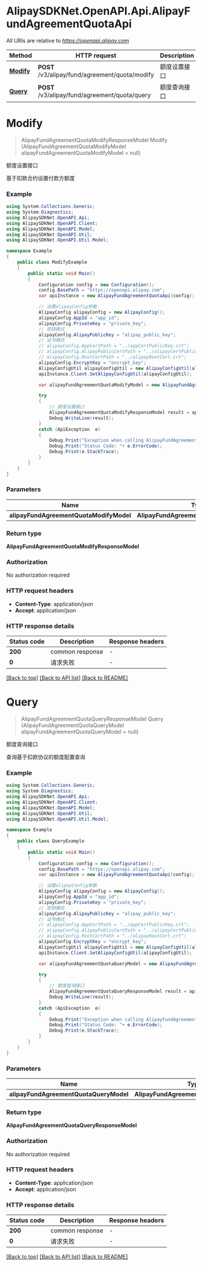 # AlipaySDKNet.OpenAPI.Api.AlipayFundAgreementQuotaApi

All URIs are relative to *https://openapi.alipay.com*

Method | HTTP request | Description
------------- | ------------- | -------------
[**Modify**](AlipayFundAgreementQuotaApi.md#modify) | **POST** /v3/alipay/fund/agreement/quota/modify | 额度设置接口
[**Query**](AlipayFundAgreementQuotaApi.md#query) | **POST** /v3/alipay/fund/agreement/quota/query | 额度查询接口


<a name="modify"></a>
# **Modify**
> AlipayFundAgreementQuotaModifyResponseModel Modify (AlipayFundAgreementQuotaModifyModel alipayFundAgreementQuotaModifyModel = null)

额度设置接口

基于扣款合约设置付款方额度

### Example
```csharp
using System.Collections.Generic;
using System.Diagnostics;
using AlipaySDKNet.OpenAPI.Api;
using AlipaySDKNet.OpenAPI.Client;
using AlipaySDKNet.OpenAPI.Model;
using AlipaySDKNet.OpenAPI.Util;
using AlipaySDKNet.OpenAPI.Util.Model;

namespace Example
{
    public class ModifyExample
    {
        public static void Main()
        {
            Configuration config = new Configuration();
            config.BasePath = "https://openapi.alipay.com";
            var apiInstance = new AlipayFundAgreementQuotaApi(config);

            // 设置alipayConfig参数
            AlipayConfig alipayConfig = new AlipayConfig();
            alipayConfig.AppId = "app_id";
            alipayConfig.PrivateKey = "private_key";
            // 密钥模式
            alipayConfig.AlipayPublicKey = "alipay_public_key";
            // 证书模式
            // alipayConfig.AppCertPath = "../appCertPublicKey.crt";
            // alipayConfig.AlipayPublicCertPath = "../alipayCertPublicKey_RSA2.crt";
            // alipayConfig.RootCertPath = "../alipayRootCert.crt";
            alipayConfig.EncryptKey = "encrypt_key";
            AlipayConfigUtil alipayConfigUtil = new AlipayConfigUtil(alipayConfig);
            apiInstance.Client.SetAlipayConfigUtil(alipayConfigUtil);

            var alipayFundAgreementQuotaModifyModel = new AlipayFundAgreementQuotaModifyModel(); // AlipayFundAgreementQuotaModifyModel |  (optional) 

            try
            {
                // 额度设置接口
                AlipayFundAgreementQuotaModifyResponseModel result = apiInstance.Modify(alipayFundAgreementQuotaModifyModel);
                Debug.WriteLine(result);
            }
            catch (ApiException  e)
            {
                Debug.Print("Exception when calling AlipayFundAgreementQuotaApi.Modify: " + e.Message );
                Debug.Print("Status Code: "+ e.ErrorCode);
                Debug.Print(e.StackTrace);
            }
        }
    }
}
```

### Parameters

Name | Type | Description  | Notes
------------- | ------------- | ------------- | -------------
 **alipayFundAgreementQuotaModifyModel** | **AlipayFundAgreementQuotaModifyModel**|  | [optional] 

### Return type

**AlipayFundAgreementQuotaModifyResponseModel**

### Authorization

No authorization required

### HTTP request headers

 - **Content-Type**: application/json
 - **Accept**: application/json


### HTTP response details
| Status code | Description | Response headers |
|-------------|-------------|------------------|
| **200** | common response |  -  |
| **0** | 请求失败 |  -  |

[[Back to top]](#) [[Back to API list]](../README.md#documentation-for-api-endpoints) [[Back to README]](../README.md)

<a name="query"></a>
# **Query**
> AlipayFundAgreementQuotaQueryResponseModel Query (AlipayFundAgreementQuotaQueryModel alipayFundAgreementQuotaQueryModel = null)

额度查询接口

查询基于扣款协议的额度配置查询

### Example
```csharp
using System.Collections.Generic;
using System.Diagnostics;
using AlipaySDKNet.OpenAPI.Api;
using AlipaySDKNet.OpenAPI.Client;
using AlipaySDKNet.OpenAPI.Model;
using AlipaySDKNet.OpenAPI.Util;
using AlipaySDKNet.OpenAPI.Util.Model;

namespace Example
{
    public class QueryExample
    {
        public static void Main()
        {
            Configuration config = new Configuration();
            config.BasePath = "https://openapi.alipay.com";
            var apiInstance = new AlipayFundAgreementQuotaApi(config);

            // 设置alipayConfig参数
            AlipayConfig alipayConfig = new AlipayConfig();
            alipayConfig.AppId = "app_id";
            alipayConfig.PrivateKey = "private_key";
            // 密钥模式
            alipayConfig.AlipayPublicKey = "alipay_public_key";
            // 证书模式
            // alipayConfig.AppCertPath = "../appCertPublicKey.crt";
            // alipayConfig.AlipayPublicCertPath = "../alipayCertPublicKey_RSA2.crt";
            // alipayConfig.RootCertPath = "../alipayRootCert.crt";
            alipayConfig.EncryptKey = "encrypt_key";
            AlipayConfigUtil alipayConfigUtil = new AlipayConfigUtil(alipayConfig);
            apiInstance.Client.SetAlipayConfigUtil(alipayConfigUtil);

            var alipayFundAgreementQuotaQueryModel = new AlipayFundAgreementQuotaQueryModel(); // AlipayFundAgreementQuotaQueryModel |  (optional) 

            try
            {
                // 额度查询接口
                AlipayFundAgreementQuotaQueryResponseModel result = apiInstance.Query(alipayFundAgreementQuotaQueryModel);
                Debug.WriteLine(result);
            }
            catch (ApiException  e)
            {
                Debug.Print("Exception when calling AlipayFundAgreementQuotaApi.Query: " + e.Message );
                Debug.Print("Status Code: "+ e.ErrorCode);
                Debug.Print(e.StackTrace);
            }
        }
    }
}
```

### Parameters

Name | Type | Description  | Notes
------------- | ------------- | ------------- | -------------
 **alipayFundAgreementQuotaQueryModel** | **AlipayFundAgreementQuotaQueryModel**|  | [optional] 

### Return type

**AlipayFundAgreementQuotaQueryResponseModel**

### Authorization

No authorization required

### HTTP request headers

 - **Content-Type**: application/json
 - **Accept**: application/json


### HTTP response details
| Status code | Description | Response headers |
|-------------|-------------|------------------|
| **200** | common response |  -  |
| **0** | 请求失败 |  -  |

[[Back to top]](#) [[Back to API list]](../README.md#documentation-for-api-endpoints) [[Back to README]](../README.md)

